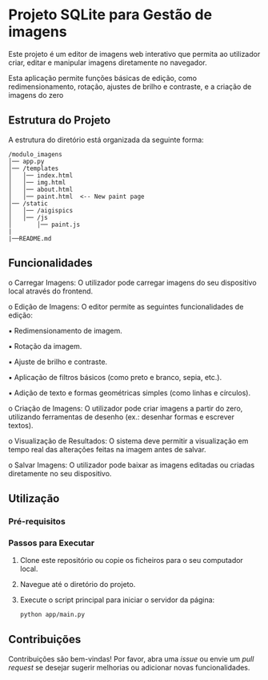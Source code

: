 # Projeto SQLite para Gestão de imagens

Este projeto é um editor de imagens web interativo que permita ao utilizador criar, editar e manipular imagens diretamente no navegador. 

Esta aplicação permite funções básicas de edição, como redimensionamento, rotação, ajustes de brilho e contraste, e a criação de imagens do zero

## Estrutura do Projeto

A estrutura do diretório está organizada da seguinte forma:
```
/modulo_imagens
│── app.py
│── /templates
│   │── index.html
│   │── img.html
│   │── about.html
│   │── paint.html  <-- New paint page
│── /static
│   │── /aigispics
│   │── /js
│       │── paint.js
|
|──README.md
```
## Funcionalidades

o Carregar Imagens: O utilizador pode carregar imagens do seu dispositivo local através do
frontend.

o Edição de Imagens: O editor permite as seguintes funcionalidades de edição:

▪ Redimensionamento de imagem.

▪ Rotação da imagem.

▪ Ajuste de brilho e contraste.

▪ Aplicação de filtros básicos (como preto e branco, sepia, etc.).

▪ Adição de texto e formas geométricas simples (como linhas e círculos).

o Criação de Imagens: O utilizador pode criar imagens a partir do zero, utilizando ferramentas
de desenho (ex.: desenhar formas e escrever textos).

o Visualização de Resultados: O sistema deve permitir a visualização em tempo real das alterações
feitas na imagem antes de salvar.

o Salvar Imagens: O utilizador pode baixar as imagens editadas ou criadas diretamente no seu
dispositivo.

## Utilização

### Pré-requisitos


### Passos para Executar

1. Clone este repositório ou copie os ficheiros para o seu computador local.
2. Navegue até o diretório do projeto.
3. Execute o script principal para iniciar o servidor da página:

   ```bash
   python app/main.py
   ```


## Contribuições

Contribuições são bem-vindas! Por favor, abra uma *issue* ou envie um *pull request* se desejar sugerir melhorias ou adicionar novas funcionalidades.
